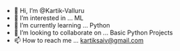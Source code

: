 - 👋 Hi, I’m @Kartik-Valluru
- 👀 I’m interested in ... ML
- 🌱 I’m currently learning ... Python
- 💞️ I’m looking to collaborate on ... Basic Python Projects
- 📫 How to reach me ... kartiksaiv@gmail.com

<!---
Kartik-Valluru/Kartik-Valluru is a ✨ special ✨ repository because its `README.md` (this file) appears on your GitHub profile.
You can click the Preview link to take a look at your changes.
--->
